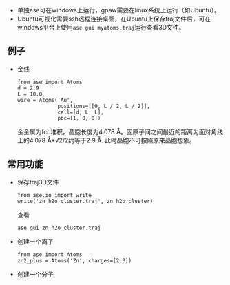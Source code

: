 - 单独ase可在windows上运行，gpaw需要在linux系统上运行（如Ubuntu）。
- Ubuntu可视化需要ssh远程连接桌面，在Ubuntu上保存traj文件后，可在windows平台上使用```ase gui myatoms.traj```运行查看3D文件。
## 例子
- 金线
  ```
  from ase import Atoms
  d = 2.9
  L = 10.0
  wire = Atoms('Au',
               positions=[[0, L / 2, L / 2]],
               cell=[d, L, L],
               pbc=[1, 0, 0])
  ```
  金金属为fcc堆积，晶胞长度为4.078 Å。固原子间之间最近的距离为面对角线上的4.078 Å*√2/2约等于2.9 Å.
  此时晶胞不可按照原来晶胞想象。
## 常用功能
- 保存traj3D文件
  ```
  from ase.io import write
  write('zn_h2o_cluster.traj', zn_h2o_cluster)
  ```
  查看
  ```
  ase gui zn_h2o_cluster.traj
  ```
- 创建一个离子
  ```
  from ase import Atoms
  zn2_plus = Atoms('Zn', charges=[2.0])
  ```
- 创建一个分子
